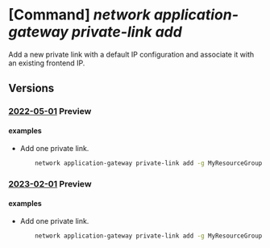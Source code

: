 # [Command] _network application-gateway private-link add_

Add a new private link with a default IP configuration and associate it with an existing frontend IP.

## Versions

### [2022-05-01](/Resources/mgmt-plane/L3N1YnNjcmlwdGlvbnMve30vcmVzb3VyY2Vncm91cHMve30vcHJvdmlkZXJzL21pY3Jvc29mdC5uZXR3b3JrL2FwcGxpY2F0aW9uZ2F0ZXdheXMve30=/2022-05-01.xml) **Preview**

<!-- mgmt-plane /subscriptions/{}/resourcegroups/{}/providers/microsoft.network/applicationgateways/{} 2022-05-01 properties.privateLinkConfigurations[] -->

#### examples

- Add one private link.
    ```bash
        network application-gateway private-link add -g MyResourceGroup --gateway-name MyGateway --name MyPrivateLink --frontend-ip MyFrontendIP --subnet MySubnet --subnet-prefix MyPrefix
    ```

### [2023-02-01](/Resources/mgmt-plane/L3N1YnNjcmlwdGlvbnMve30vcmVzb3VyY2Vncm91cHMve30vcHJvdmlkZXJzL21pY3Jvc29mdC5uZXR3b3JrL2FwcGxpY2F0aW9uZ2F0ZXdheXMve30=/2023-02-01.xml) **Preview**

<!-- mgmt-plane /subscriptions/{}/resourcegroups/{}/providers/microsoft.network/applicationgateways/{} 2023-02-01 properties.privateLinkConfigurations[] -->

#### examples

- Add one private link.
    ```bash
        network application-gateway private-link add -g MyResourceGroup --gateway-name MyGateway --name MyPrivateLink --frontend-ip MyFrontendIP --subnet MySubnet --subnet-prefix MyPrefix
    ```
